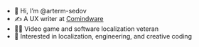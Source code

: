 - 👋 Hi, I’m @arterm-sedov
- ✍ A UX writer at [Comindware](https://github.com/comindware)
- 🦸‍♂️ Video game and software localization veteran
- 👀 Interested in localization, engineering, and creative coding

<!---
arterm-sedov/arterm-sedov is a ✨ special ✨ repository because its `README.md` (this file) appears on your GitHub profile.
You can click the Preview link to take a look at your changes.
--->
